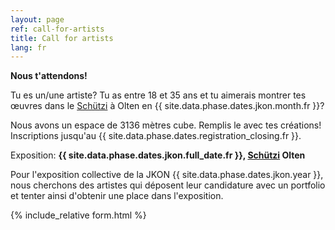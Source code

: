 ```yaml
---
layout: page
ref: call-for-artists
title: Call for artists
lang: fr
---
```


__Nous t'attendons!__ 

Tu es un/une artiste? Tu as entre 18 et 35 ans et tu aimerais montrer tes œuvres dans le [Schützi](https://schuetzi.ch/) à Olten en {{ site.data.phase.dates.jkon.month.fr }}? 

Nous avons un espace de 3136 mètres cube. Remplis le avec tes créations! Inscriptions jusqu'au {{ site.data.phase.dates.registration_closing.fr }}. 

Exposition: __{{ site.data.phase.dates.jkon.full_date.fr }}, [Schützi](https://schuetzi.ch/) Olten__

Pour l'exposition collective de la JKON {{ site.data.phase.dates.jkon.year }}, nous cherchons des artistes qui déposent leur candidature avec un portfolio et tenter ainsi d'obtenir une place dans l'exposition.

{% include_relative form.html %}
